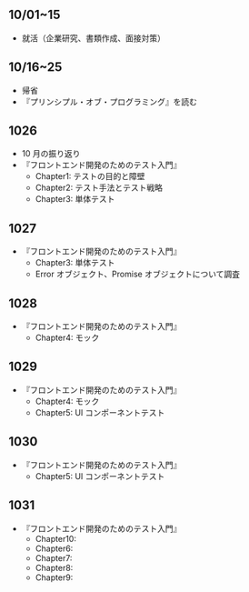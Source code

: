 ## 10/01~15

- 就活（企業研究、書類作成、面接対策）

## 10/16~25

- 帰省
- 『プリンシプル・オブ・プログラミング』を読む

## 1026

- 10 月の振り返り
- 『フロントエンド開発のためのテスト入門』
  - Chapter1: テストの目的と障壁
  - Chapter2: テスト手法とテスト戦略
  - Chapter3: 単体テスト

## 1027

- 『フロントエンド開発のためのテスト入門』
  - Chapter3: 単体テスト
  - Error オブジェクト、Promise オブジェクトについて調査

## 1028

- 『フロントエンド開発のためのテスト入門』
  - Chapter4: モック

## 1029

- 『フロントエンド開発のためのテスト入門』
  - Chapter4: モック
  - Chapter5: UI コンポーネントテスト

## 1030

- 『フロントエンド開発のためのテスト入門』
  - Chapter5: UI コンポーネントテスト

## 1031

- 『フロントエンド開発のためのテスト入門』
  - Chapter10:
  - Chapter6:
  - Chapter7:
  - Chapter8:
  - Chapter9:
